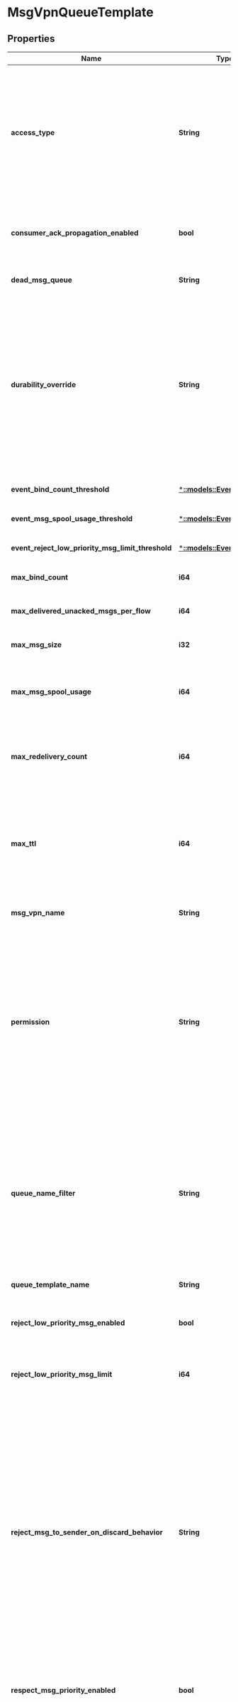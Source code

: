 # MsgVpnQueueTemplate

## Properties
Name | Type | Description | Notes
------------ | ------------- | ------------- | -------------
**access_type** | **String** | The access type for delivering messages to consumer flows. The allowed values and their meaning are:  &lt;pre&gt; \&quot;exclusive\&quot; - Exclusive delivery of messages to the first bound consumer flow. \&quot;non-exclusive\&quot; - Non-exclusive delivery of messages to all bound consumer flows in a round-robin fashion. &lt;/pre&gt;  | [optional] [default to null]
**consumer_ack_propagation_enabled** | **bool** | Indicates whether the propagation of consumer acknowledgements (ACKs) received on the active replication Message VPN to the standby replication Message VPN is enabled. | [optional] [default to null]
**dead_msg_queue** | **String** | The name of the Dead Message Queue (DMQ). | [optional] [default to null]
**durability_override** | **String** | Controls the durability of queues created from this template. If non-durable, the created queue will be non-durable, regardless of the specified durability. If none, the created queue will have the requested durability. The allowed values and their meaning are:  &lt;pre&gt; \&quot;none\&quot; - The durability of the endpoint will be as requested on create. \&quot;non-durable\&quot; - The durability of the created queue will be non-durable, regardless of what was requested. &lt;/pre&gt;  | [optional] [default to null]
**event_bind_count_threshold** | [***::models::EventThreshold**](EventThreshold.md) |  | [optional] [default to null]
**event_msg_spool_usage_threshold** | [***::models::EventThreshold**](EventThreshold.md) |  | [optional] [default to null]
**event_reject_low_priority_msg_limit_threshold** | [***::models::EventThreshold**](EventThreshold.md) |  | [optional] [default to null]
**max_bind_count** | **i64** | The maximum number of consumer flows that can bind. | [optional] [default to null]
**max_delivered_unacked_msgs_per_flow** | **i64** | The maximum number of messages delivered but not acknowledged per flow. | [optional] [default to null]
**max_msg_size** | **i32** | The maximum message size allowed, in bytes (B). | [optional] [default to null]
**max_msg_spool_usage** | **i64** | The maximum message spool usage allowed, in megabytes (MB). A value of 0 only allows spooling of the last message received and disables quota checking. | [optional] [default to null]
**max_redelivery_count** | **i64** | The maximum number of message redelivery attempts that will occur prior to the message being discarded or moved to the DMQ. A value of 0 means to retry forever. | [optional] [default to null]
**max_ttl** | **i64** | The maximum time in seconds a message can stay in a Queue when &#x60;respectTtlEnabled&#x60; is &#x60;\&quot;true\&quot;&#x60;. A message expires when the lesser of the sender assigned time-to-live (TTL) in the message and the &#x60;maxTtl&#x60; configured for the Queue, is exceeded. A value of 0 disables expiry. | [optional] [default to null]
**msg_vpn_name** | **String** | The name of the Message VPN. | [optional] [default to null]
**permission** | **String** | The permission level for all consumers, excluding the owner. The allowed values and their meaning are:  &lt;pre&gt; \&quot;no-access\&quot; - Disallows all access. \&quot;read-only\&quot; - Read-only access to the messages. \&quot;consume\&quot; - Consume (read and remove) messages. \&quot;modify-topic\&quot; - Consume messages or modify the topic/selector. \&quot;delete\&quot; - Consume messages, modify the topic/selector or delete the Client created endpoint altogether. &lt;/pre&gt;  | [optional] [default to null]
**queue_name_filter** | **String** | A wildcardable pattern used to determine which Queues use settings from this Template. Two different wildcards are supported: * and &gt;. Similar to topic filters or subscription patterns, a &gt; matches anything (but only when used at the end), and a * matches zero or more characters but never a slash (/). A &gt; is only a wildcard when used at the end, after a /. A * is only allowed at the end, after a slash (/). | [optional] [default to null]
**queue_template_name** | **String** | The name of the Queue Template. | [optional] [default to null]
**reject_low_priority_msg_enabled** | **bool** | Indicates whether the checking of low priority messages against the &#x60;rejectLowPriorityMsgLimit&#x60; is enabled. | [optional] [default to null]
**reject_low_priority_msg_limit** | **i64** | The number of messages of any priority above which low priority messages are not admitted but higher priority messages are allowed. | [optional] [default to null]
**reject_msg_to_sender_on_discard_behavior** | **String** | Determines when to return negative acknowledgements (NACKs) to sending clients on message discards. Note that NACKs prevent the message from being delivered to any destination and Transacted Session commits to fail. The allowed values and their meaning are:  &lt;pre&gt; \&quot;always\&quot; - Always return a negative acknowledgment (NACK) to the sending client on message discard. \&quot;when-queue-enabled\&quot; - Only return a negative acknowledgment (NACK) to the sending client on message discard when the Queue is enabled. \&quot;never\&quot; - Never return a negative acknowledgment (NACK) to the sending client on message discard. &lt;/pre&gt;  | [optional] [default to null]
**respect_msg_priority_enabled** | **bool** | Indicates whether message priorities are respected. When enabled, messages are delivered in priority order, from 9 (highest) to 0 (lowest). | [optional] [default to null]
**respect_ttl_enabled** | **bool** | Indicates whether the the time-to-live (TTL) for messages is respected. When enabled, expired messages are discarded or moved to the DMQ. | [optional] [default to null]

[[Back to Model list]](../README.md#documentation-for-models) [[Back to API list]](../README.md#documentation-for-api-endpoints) [[Back to README]](../README.md)



